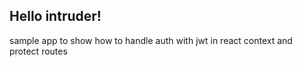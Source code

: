 ## Hello intruder!

sample app to show how to handle auth with jwt in react context and protect routes
